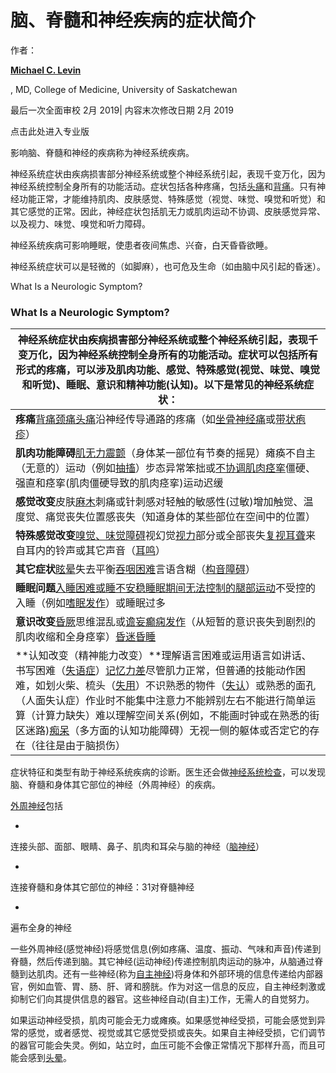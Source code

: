 # 脑、脊髓和神经疾病的症状简介

作者： 

**[Michael C. Levin](https://www.msdmanuals.cn/home/authors/levin-michael)**

, MD, College of Medicine, University of Saskatchewan

最后一次全面审校 2月 2019| 内容末次修改日期 2月 2019



点击此处进入专业版



影响脑、脊髓和神经的疾病称为神经系统疾病。



神经系统症状由疾病损害部分神经系统或整个神经系统引起，表现千变万化，因为神经系统控制全身所有的功能活动。症状包括各种疼痛，包括[头痛](https://www.msdmanuals.cn/home/brain-spinal-cord-and-nerve-disorders/headaches/overview-of-headache)和[背痛](https://www.msdmanuals.cn/home/bone-joint-and-muscle-disorders/下背部痛及颈痛/low-back-pain)。只有神经功能正常，才能维持肌肉、皮肤感觉、特殊感觉（视觉、味觉、嗅觉和听觉）和其它感觉的正常。因此，神经症状包括肌无力或肌肉运动不协调、皮肤感觉异常、以及视力、味觉、嗅觉和听力障碍。



神经系统疾病可影响睡眠，使患者夜间焦虑、兴奋，白天昏昏欲睡。



神经系统症状可以是轻微的（如脚麻），也可危及生命（如由脑中风引起的昏迷）。



What Is a Neurologic Symptom?



### What Is a Neurologic Symptom?

| 神经系统症状由疾病损害部分神经系统或整个神经系统引起，表现千变万化，因为神经系统控制全身所有的功能活动。症状可以包括所有形式的疼痛，可以涉及肌肉功能、感觉、特殊感觉(视觉、味觉、嗅觉和听觉)、睡眠、意识和精神功能(认知)。以下是常见的神经系统症状： |
| ------------------------------------------------------------ |
| **疼痛**[背痛](https://www.msdmanuals.cn/home/bone-joint-and-muscle-disorders/下背部痛及颈痛/low-back-pain)[颈痛](https://www.msdmanuals.cn/home/bone-joint-and-muscle-disorders/下背部痛及颈痛/neck-pain)[头痛](https://www.msdmanuals.cn/home/brain-spinal-cord-and-nerve-disorders/headaches/overview-of-headache)沿神经传导通路的疼痛（如[坐骨神经痛](https://www.msdmanuals.cn/home/bone-joint-and-muscle-disorders/下背部痛及颈痛/sciatica)或[带状疱疹](https://www.msdmanuals.cn/home/infections/herpesvirus-infections/shingles)） |
| **肌肉功能障碍**[肌无力](https://www.msdmanuals.cn/home/brain-spinal-cord-and-nerve-disorders/symptoms-of-brain-spinal-cord-and-nerve-disorders/weakness)[震颤](https://www.msdmanuals.cn/home/brain-spinal-cord-and-nerve-disorders/movement-disorders/tremor)（身体某一部位有节奏的摇晃）瘫痪不自主（无意的）运动（例如[抽搐](https://www.msdmanuals.cn/home/children-s-health-issues/neurologic-disorders-in-children/tourette-syndrome-and-other-tic-disorders-in-children-and-adolescents)）步态异常笨拙或[不协调](https://www.msdmanuals.cn/home/brain-spinal-cord-and-nerve-disorders/movement-disorders/coordination-disorders)[肌肉痉挛](https://www.msdmanuals.cn/home/brain-spinal-cord-and-nerve-disorders/symptoms-of-brain-spinal-cord-and-nerve-disorders/muscle-cramps)僵硬、强直和痉挛(肌肉僵硬导致的肌肉痉挛)运动迟缓 |
| **感觉改变**皮肤[麻木](https://www.msdmanuals.cn/home/brain-spinal-cord-and-nerve-disorders/symptoms-of-brain-spinal-cord-and-nerve-disorders/numbness)刺痛或针刺感对轻触的敏感性(过敏)增加触觉、温度觉、痛觉丧失位置感丧失（知道身体的某些部位在空间中的位置） |
| **特殊感觉改变**[嗅觉、味觉障碍](https://www.msdmanuals.cn/home/ear-nose-and-throat-disorders/symptoms-of-nose-and-throat-disorders/overview-of-smell-and-taste-disorders)视幻觉[视力](https://www.msdmanuals.cn/home/eye-disorders/眼部疾病的症状/vision-loss-sudden)部分或全部丧失[复视](https://www.msdmanuals.cn/home/eye-disorders/眼部疾病的症状/vision-double)[耳聋](https://www.msdmanuals.cn/home/ear-nose-and-throat-disorders/听力损失及耳聋/hearing-loss)来自耳内的铃声或其它声音（[耳鸣](https://www.msdmanuals.cn/home/ear-nose-and-throat-disorders/耳疾病的症状/ear-ringing-or-buzzing)） |
| **其它症状**[眩晕](https://www.msdmanuals.cn/home/ear-nose-and-throat-disorders/耳疾病的症状/dizziness-and-vertigo)失去平衡[吞咽困难](https://www.msdmanuals.cn/home/digestive-disorders/symptoms-of-digestive-disorders/difficulty-swallowing)言语含糊（[构音障碍](https://www.msdmanuals.cn/home/brain-spinal-cord-and-nerve-disorders/脑功能不全/dysarthria)） |
| **睡眠问题**[入睡困难或睡不安稳](https://www.msdmanuals.cn/home/brain-spinal-cord-and-nerve-disorders/sleep-disorders/insomnia-and-excessive-daytime-sleepiness-eds)[睡眠期间无法控制的腿部运动](https://www.msdmanuals.cn/home/brain-spinal-cord-and-nerve-disorders/sleep-disorders/periodic-limb-movement-disorder-plmd-and-restless-legs-syndrome-rls)不受控的入睡（例如[嗜眠发作](https://www.msdmanuals.cn/home/brain-spinal-cord-and-nerve-disorders/sleep-disorders/narcolepsy)）或睡眠过多 |
| **意识改变**[昏厥](https://www.msdmanuals.cn/home/heart-and-blood-vessel-disorders/symptoms-of-heart-and-blood-vessel-disorders/fainting)思维混乱或[谵妄](https://www.msdmanuals.cn/home/brain-spinal-cord-and-nerve-disorders/谵妄和痴呆症/delirium)[癫痫发作](https://www.msdmanuals.cn/home/brain-spinal-cord-and-nerve-disorders/seizure-disorders/seizure-disorders)（从短暂的意识丧失到剧烈的肌肉收缩和全身痉挛）[昏迷](https://www.msdmanuals.cn/home/brain-spinal-cord-and-nerve-disorders/coma-and-impaired-consciousness/stupor-and-coma)[昏睡](https://www.msdmanuals.cn/home/brain-spinal-cord-and-nerve-disorders/coma-and-impaired-consciousness/stupor-and-coma) |
| **认知改变（精神能力改变）**理解语言困难或运用语言如讲话、书写困难（[失语症](https://www.msdmanuals.cn/home/brain-spinal-cord-and-nerve-disorders/脑功能不全/aphasia)）[记忆力差](https://www.msdmanuals.cn/home/brain-spinal-cord-and-nerve-disorders/symptoms-of-brain-spinal-cord-and-nerve-disorders/memory-loss)尽管肌力正常，但普通的技能动作困难，如划火柴、梳头（[失用](https://www.msdmanuals.cn/home/brain-spinal-cord-and-nerve-disorders/脑功能不全/apraxia)）不识熟悉的物件（[失认](https://www.msdmanuals.cn/home/brain-spinal-cord-and-nerve-disorders/脑功能不全/agnosia)）或熟悉的面孔（人面失认症）作业时不能集中注意力不能辨别左右不能进行简单运算（计算力缺失）难以理解空间关系(例如，不能画时钟或在熟悉的街区迷路)[痴呆](https://www.msdmanuals.cn/home/brain-spinal-cord-and-nerve-disorders/谵妄和痴呆症/dementia)（多方面的认知功能障碍）无视一侧的躯体或否定它的存在（往往是由于脑损伤） |



症状特征和类型有助于神经系统疾病的诊断。医生还会做[神经系统检查](https://www.msdmanuals.cn/home/brain-spinal-cord-and-nerve-disorders/脑、脊髓和神经疾病的诊断/neurologic-examination)，可以发现脑、脊髓和身体其它部位的神经（外周神经）的疾病。



[外周神经](https://www.msdmanuals.cn/home/brain-spinal-cord-and-nerve-disorders/peripheral-nerve-and-related-disorders/overview-of-the-peripheral-nervous-system)包括

- 

  连接头部、面部、眼睛、鼻子、肌肉和耳朵与脑的神经（[脑神经](https://www.msdmanuals.cn/home/brain-spinal-cord-and-nerve-disorders/cranial-nerve-disorders/overview-of-the-cranial-nerves)）

- 

  连接脊髓和身体其它部位的神经：31对脊髓神经

- 

  遍布全身的神经



一些外周神经(感觉神经)将感觉信息(例如疼痛、温度、振动、气味和声音)传递到脊髓，然后传递到脑。其它神经(运动神经)传递控制肌肉运动的脉冲，从脑通过脊髓到达肌肉。还有一些神经(称为[自主神经](https://www.msdmanuals.cn/home/brain-spinal-cord-and-nerve-disorders/autonomic-nervous-system-disorders/overview-of-the-autonomic-nervous-system))将身体和外部环境的信息传递给内部器官，例如血管、胃、肠、肝、肾和膀胱。作为对这一信息的反应，自主神经刺激或抑制它们向其提供信息的器官。这些神经自动(自主)工作，无需人的自觉努力。



如果运动神经受损，肌肉可能会无力或瘫痪。如果感觉神经受损，可能会感觉到异常的感觉，或者感觉、视觉或其它感觉受损或丧失。如果自主神经受损，它们调节的器官可能会失灵。例如，站立时，血压可能不会像正常情况下那样升高，而且可能会感到[头晕](https://www.msdmanuals.cn/home/heart-and-blood-vessel-disorders/symptoms-of-heart-and-blood-vessel-disorders/dizziness-or-light-headedness-when-standing-up)。